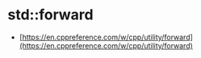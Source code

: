 # std::forward

* [https://en.cppreference.com/w/cpp/utility/forward](https://en.cppreference.com/w/cpp/utility/forward)
